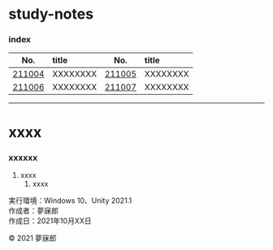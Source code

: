 # study-notes

### <b>index</b>

|No.|title                           |No.|title                           |
|:--:|:--|:--:|:--|
|[211004](#211004)|XXXXXXXX|[211005](#211005)|XXXXXXXX|
|[211006](#211004)|XXXXXXXX|[211007](#211005)|XXXXXXXX|


***


<a name="211004"></a>
# <b>xxxx</b>

### xxxxxx

1. xxxx  
    1. xxxx

実行環境：Windows 10、Unity 2021.1  
作成者：夢寐郎  
作成日：2021年10月XX日  

© 2021 夢寐郎